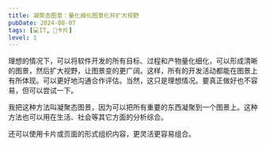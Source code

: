 ```yaml
---
title: 凝聚态图景：量化细化图景化并扩大视野
pubDate: 2024-08-07
tags: [💻IT, 🎴卡片]
level: 1
---
```


理想的情况下，可以将软件开发的所有目标、过程和产物量化细化，可以形成清晰的图景，然后扩大视野，让图景变的更广阔。这样，所有的开发活动都能在图景上有所体现。可以更好地沟通合作评估。当然，这只是理想情况。要真正做好也不容易，但可以尝试一下。

我把这种方法叫凝聚态图景，因为可以把所有重要的东西凝聚到一个图景上。这种方法也可以用在生活、社会等其它方面的分析综合。

还可以使用卡片或页面的形式组织内容，更灵活更容易组合。
